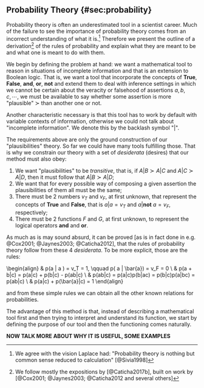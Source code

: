 
## Probability Theory {#sec:probability}

Probability theory is often an underestimated tool in a scientist career. Much of the failure to see the importance of probability theory comes from an incorrect understanding of what it is.[^laplace] Therefore we present the outline of a derivation[^refderivation] of the rules of probability and explain what they are meant to be and what one is meant to do with them.

We begin by defining the problem at hand: we want a mathematical tool to reason in situations of incomplete information and that is an extension to Boolean logic. That is, we want a tool that incorporate the concepts of **True**, **False**, **and**, **or**, **not** and extend them to deal with inference settings in which we cannot be certain about the veracity or falsehood of assertions $a, b, c, \cdots$, we must be available to say whether some assertion is more "plausible" $\succ$ than another one or not.

Another characteristic necessary is that this tool has to work by default with variable contexts of information, otherwise we could not talk about "incomplete information". We denote this by the backlash symbol "$|$".

The requirements above are only the ground construction of our "plausibilities" theory. So far we could have many tools fulfilling those. That is why we constrain our theory with a set of _desiderata_ (desires) that our method must also obey:

1. We want "plausibilities" to be _transitive_, that is, if $A|B \succ A|C$ and $A|C \succ A|D$, then it must follow that $A|B \succ A|D$;
2. We want that for every possible way of composing a given assertion the plausibilities of them all must be the same;
3. There must be 2 numbers $v_T$ and $v_F$, at first unknown, that represent the concepts of **True** and **False**, that is $a|a = v_T$ and $a| \mathbf{not}\ a = v_F$, respectively;
4. There must be 2 functions $F$ and $G$, at first unknown, to represent the logical operators **and** and **or**.

As much as is may sound absurd, it can be proved [as is in fact done in e.g. @Cox2001; @Jaynes2003; @Caticha2012], that the rules of probability theory follow from these 4 _desiderata_. To be more explicit, those are the rules:

\begin{align}
    & p(a | a ) = v_T = 1, \qquad  p( a | \bar{a}) = v_F = 0 \\
    & p(a + b|c) = p(a|c) + p(b|c) - p(ab|c) \\
    & p(ab|c) = p(a|c)p(b|ac) = p(b|c)p(a|bc) = p(ab|c) \\
    & p(a|c) + p(\bar{a}|c) = 1
\end{align}

and from these simple rules we can obtain all the other known relations for probabilities.

The advantage of this method is that, instead of describing a mathematical tool first and then trying to interpret and understand its function, we start by defining the purpose of our tool and then the functioning comes naturally.

__NOW TALK MORE ABOUT WHY IT IS USEFUL, SOME EXAMPLES__

[^laplace]:

    We agree with the vision Laplace had: "Probability theory is nothing but common sense reduced to calculation" [@Sivia1998]

[^refderivation]:

    We follow mostly the expositions by [@Caticha2017b], built on work by [@Cox2001; @Jaynes2003; @Caticha2012 and several others]
